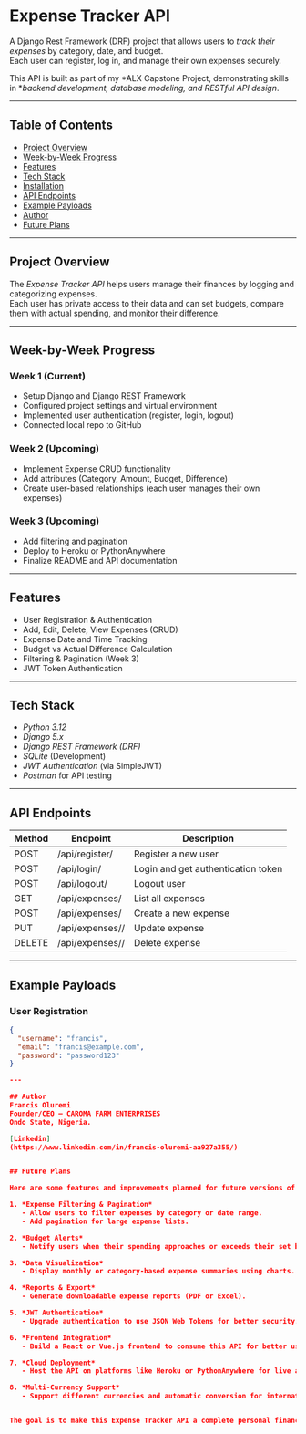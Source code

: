 # Expense Tracker API

A Django Rest Framework (DRF) project that allows users to *track their expenses* by category, date, and budget.  
Each user can register, log in, and manage their own expenses securely.  

This API is built as part of my *ALX Capstone Project, demonstrating skills in **backend development, database modeling, and RESTful API design*.

---

## Table of Contents

- [Project Overview](#-project-overview)
- [Week-by-Week Progress](#-week-by-week-progress)
- [Features](#-features)
- [Tech Stack](#-tech-stack)
- [Installation](#-installation)
- [API Endpoints](#-api-endpoints)
- [Example Payloads](#-example-payloads)
- [Author](#-author)
- [Future Plans](#-future-plans)

---

## Project Overview

The *Expense Tracker API* helps users manage their finances by logging and categorizing expenses.  
Each user has private access to their data and can set budgets, compare them with actual spending, and monitor their difference.

---

## Week-by-Week Progress

### Week 1 (Current)
- Setup Django and Django REST Framework
- Configured project settings and virtual environment
- Implemented user authentication (register, login, logout)
- Connected local repo to GitHub

### Week 2 (Upcoming)
- Implement Expense CRUD functionality
- Add attributes (Category, Amount, Budget, Difference)
- Create user-based relationships (each user manages their own expenses)

### Week 3 (Upcoming)
- Add filtering and pagination
- Deploy to Heroku or PythonAnywhere
- Finalize README and API documentation

---

## Features

- User Registration & Authentication  
- Add, Edit, Delete, View Expenses (CRUD)  
- Expense Date and Time Tracking  
- Budget vs Actual Difference Calculation  
- Filtering & Pagination (Week 3)  
- JWT Token Authentication  

---

## Tech Stack

- *Python 3.12*
- *Django 5.x*
- *Django REST Framework (DRF)*
- *SQLite* (Development)
- *JWT Authentication* (via SimpleJWT)
- *Postman* for API testing

---

## API Endpoints

| Method | Endpoint | Description |
|--------|-----------|-------------|
| POST | /api/register/ | Register a new user |
| POST | /api/login/ | Login and get authentication token |
| POST | /api/logout/ | Logout user |
| GET | /api/expenses/ | List all expenses |
| POST | /api/expenses/ | Create a new expense |
| PUT | /api/expenses/<id>/ | Update expense |
| DELETE | /api/expenses/<id>/ | Delete expense |

---

## Example Payloads

### User Registration
```json
{
  "username": "francis",
  "email": "francis@example.com",
  "password": "password123"
}

---

## Author
Francis Oluremi 
Founder/CEO – CAROMA FARM ENTERPRISES 
Ondo State, Nigeria. 

[Linkedin]
(https://www.linkedin.com/in/francis-oluremi-aa927a355/)


## Future Plans

Here are some features and improvements planned for future versions of this project:

1. *Expense Filtering & Pagination*
   - Allow users to filter expenses by category or date range.
   - Add pagination for large expense lists.

2. *Budget Alerts*
   - Notify users when their spending approaches or exceeds their set budget.

3. *Data Visualization*
   - Display monthly or category-based expense summaries using charts.

4. *Reports & Export*
   - Generate downloadable expense reports (PDF or Excel).

5. *JWT Authentication*
   - Upgrade authentication to use JSON Web Tokens for better security.

6. *Frontend Integration*
   - Build a React or Vue.js frontend to consume this API for better user experience.

7. *Cloud Deployment*
   - Host the API on platforms like Heroku or PythonAnywhere for live access.

8. *Multi-Currency Support*
   - Support different currencies and automatic conversion for international users.


The goal is to make this Expense Tracker API a complete personal finance management solution.



